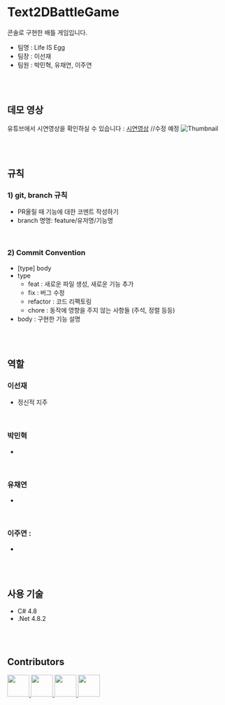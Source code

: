 # Text2DBattleGame
콘솔로 구현한 배틀 게임입니다.
* 팀명 : Life IS Egg
* 팀장 : 이선재
* 팀원 : 박민혁, 유채연, 이주연

<br/>
<br/>

## 데모 영상
유튜브에서 시연영상을 확인하실 수 있습니다 : [시연영상](https://youtu.be/4t9cnIQ8CX0) //수정 예정
![Thumbnail](https://github.com/juyonLee00/Catch_JJH/assets/48848525/c5b64837-3fa2-420b-8f5e-95b562450b22)

<br/>
<br/>

## 규칙
### 1) git, branch 규칙
- PR올릴 때 기능에 대한 코멘트 작성하기
- branch 명명: feature/유저명/기능명


<br/>

### 2) Commit Convention
- [type] body
- type
    - feat : 새로운 파일 생성, 새로운 기능 추가
    - fix : 버그 수정
    - refactor : 코드 리팩토링
    - chore : 동작에 영향을 주지 않는 사항들 (주석, 정렬 등등)
- body : 구현한 기능 설명

<br/>
<br/>

## 역할
### 이선재
- 정신적 지주

<br/>

### 박민혁
- 

<br/>

### 유채연
- 

<br/>

### 이주연 :
-

<br/>
<br/>

## 사용 기술
- C# 4.8
- .Net 4.8.2

<br/>
<br/>

## Contributors
<div>
<a href="https://github.com/plumas90">
  <img src="https://github.com/plumas90.png" width="50" height="50" >
</a>
    <a href="https://github.com/Lyrwhitt">
  <img src="https://github.com/Lyrwhitt.png" width="50" height="50" >
</a>
    <a href="https://github.com/juyonLee00">
  <img src="https://github.com/juyonLee00.png" width="50" height="50" >
</a>
 <a href="https://github.com/ychy0006">
  <img src="https://github.com/ychy0006.png" width="50" height="50" >
</a>


